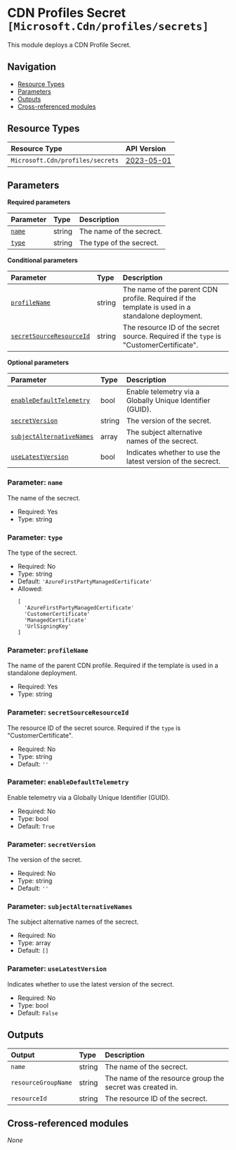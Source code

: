 # CDN Profiles Secret `[Microsoft.Cdn/profiles/secrets]`

This module deploys a CDN Profile Secret.

## Navigation

- [Resource Types](#Resource-Types)
- [Parameters](#Parameters)
- [Outputs](#Outputs)
- [Cross-referenced modules](#Cross-referenced-modules)

## Resource Types

| Resource Type | API Version |
| :-- | :-- |
| `Microsoft.Cdn/profiles/secrets` | [2023-05-01](https://learn.microsoft.com/en-us/azure/templates/Microsoft.Cdn/2023-05-01/profiles/secrets) |

## Parameters

**Required parameters**

| Parameter | Type | Description |
| :-- | :-- | :-- |
| [`name`](#parameter-name) | string | The name of the secrect. |
| [`type`](#parameter-type) | string | The type of the secrect. |

**Conditional parameters**

| Parameter | Type | Description |
| :-- | :-- | :-- |
| [`profileName`](#parameter-profilename) | string | The name of the parent CDN profile. Required if the template is used in a standalone deployment. |
| [`secretSourceResourceId`](#parameter-secretsourceresourceid) | string | The resource ID of the secret source. Required if the `type` is "CustomerCertificate". |

**Optional parameters**

| Parameter | Type | Description |
| :-- | :-- | :-- |
| [`enableDefaultTelemetry`](#parameter-enabledefaulttelemetry) | bool | Enable telemetry via a Globally Unique Identifier (GUID). |
| [`secretVersion`](#parameter-secretversion) | string | The version of the secret. |
| [`subjectAlternativeNames`](#parameter-subjectalternativenames) | array | The subject alternative names of the secrect. |
| [`useLatestVersion`](#parameter-uselatestversion) | bool | Indicates whether to use the latest version of the secrect. |

### Parameter: `name`

The name of the secrect.

- Required: Yes
- Type: string

### Parameter: `type`

The type of the secrect.

- Required: No
- Type: string
- Default: `'AzureFirstPartyManagedCertificate'`
- Allowed:
  ```Bicep
  [
    'AzureFirstPartyManagedCertificate'
    'CustomerCertificate'
    'ManagedCertificate'
    'UrlSigningKey'
  ]
  ```

### Parameter: `profileName`

The name of the parent CDN profile. Required if the template is used in a standalone deployment.

- Required: Yes
- Type: string

### Parameter: `secretSourceResourceId`

The resource ID of the secret source. Required if the `type` is "CustomerCertificate".

- Required: No
- Type: string
- Default: `''`

### Parameter: `enableDefaultTelemetry`

Enable telemetry via a Globally Unique Identifier (GUID).

- Required: No
- Type: bool
- Default: `True`

### Parameter: `secretVersion`

The version of the secret.

- Required: No
- Type: string
- Default: `''`

### Parameter: `subjectAlternativeNames`

The subject alternative names of the secrect.

- Required: No
- Type: array
- Default: `[]`

### Parameter: `useLatestVersion`

Indicates whether to use the latest version of the secrect.

- Required: No
- Type: bool
- Default: `False`


## Outputs

| Output | Type | Description |
| :-- | :-- | :-- |
| `name` | string | The name of the secrect. |
| `resourceGroupName` | string | The name of the resource group the secret was created in. |
| `resourceId` | string | The resource ID of the secrect. |

## Cross-referenced modules

_None_
